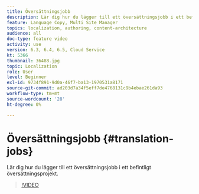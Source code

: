 ```yaml
---
title: Översättningsjobb
description: Lär dig hur du lägger till ett översättningsjobb i ett befintligt översättningsprojekt.
feature: Language Copy, Multi Site Manager
topics: localization, authoring, content-architecture
audience: all
doc-type: feature video
activity: use
version: 6.3, 6.4, 6.5, Cloud Service
kt: 5366
thumbnail: 36488.jpg
topic: Localization
role: User
level: Beginner
exl-id: 9734f891-9d0a-46f7-ba13-1970531a8171
source-git-commit: ad203d7a34f5eff7de4768131c9b4ebae261da93
workflow-type: tm+mt
source-wordcount: '28'
ht-degree: 0%

---
```


# Översättningsjobb {#translation-jobs}

Lär dig hur du lägger till ett översättningsjobb i ett befintligt översättningsprojekt.

>[!VIDEO](https://video.tv.adobe.com/v/36488?quality=12&learn=on)
